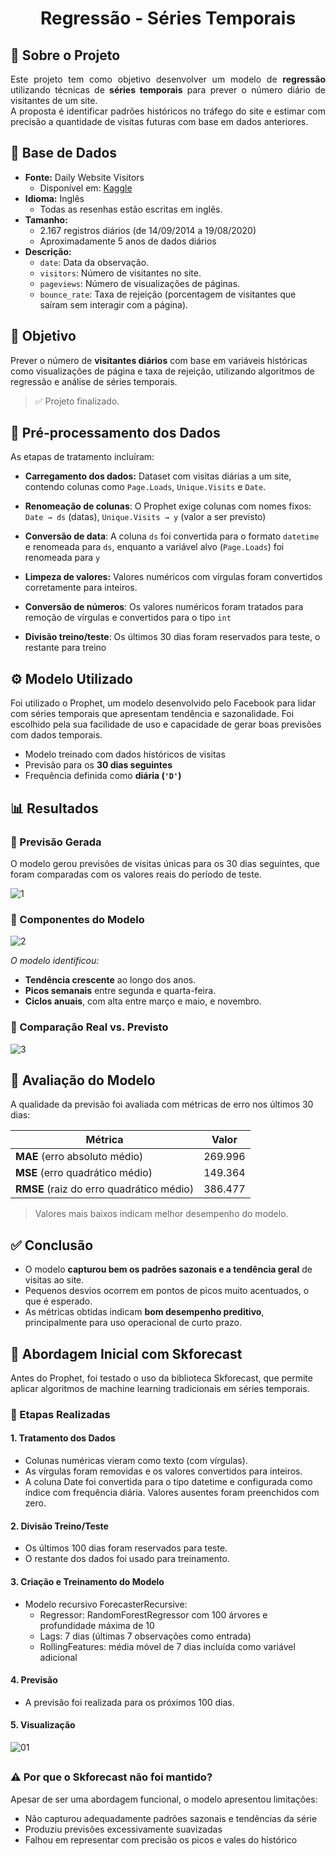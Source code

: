 <h1 align="center"> Regressão - Séries Temporais </h1>

## 🧠 Sobre o Projeto

<div align="justify">

Este projeto tem como objetivo desenvolver um modelo de **regressão** utilizando técnicas de **séries temporais** para prever o número diário de visitantes de um site.  
A proposta é identificar padrões históricos no tráfego do site e estimar com precisão a quantidade de visitas futuras com base em dados anteriores.

</div>

##

## 📂 Base de Dados

- **Fonte:** Daily Website Visitors  
  - Disponível em: [Kaggle](https://www.kaggle.com/datasets/bobnau/daily-website-visitors)
- **Idioma:** Inglês
  - Todas as resenhas estão escritas em inglês.
- **Tamanho:**
  - 2.167 registros diários (de 14/09/2014 a 19/08/2020)
  - Aproximadamente 5 anos de dados diários
- **Descrição:**
  - `date`: Data da observação.
  - `visitors`: Número de visitantes no site.
  - `pageviews`: Número de visualizações de páginas.
  - `bounce_rate`: Taxa de rejeição (porcentagem de visitantes que saíram sem interagir com a página).
##

## 🎯 Objetivo

Prever o número de **visitantes diários** com base em variáveis históricas como visualizações de página e taxa de rejeição, utilizando algoritmos de regressão e análise de séries temporais.

> ✅ Projeto finalizado.

##

## 🧹 Pré-processamento dos Dados

As etapas de tratamento incluíram:

* **Carregamento dos dados:**
  Dataset com visitas diárias a um site, contendo colunas como `Page.Loads`, `Unique.Visits` e `Date`.

* **Renomeação de colunas**:
  O Prophet exige colunas com nomes fixos:
  `Date → ds` (datas), `Unique.Visits → y` (valor a ser previsto)

* **Conversão de data**:
  A coluna `ds` foi convertida para o formato `datetime` e renomeada para `ds`, enquanto a variável alvo (`Page.Loads`) foi renomeada para `y`

* **Limpeza de valores:**
  Valores numéricos com vírgulas foram convertidos corretamente para inteiros.
  
* **Conversão de números**:
  Os valores numéricos foram tratados para remoção de vírgulas e convertidos para o tipo `int`

* **Divisão treino/teste**:
  Os últimos 30 dias foram reservados para teste, o restante para treino
  
##

## ⚙️ Modelo Utilizado

Foi utilizado o Prophet, um modelo desenvolvido pelo Facebook para lidar com séries temporais que apresentam tendência e sazonalidade. Foi escolhido pela sua facilidade de uso e capacidade de gerar boas previsões com dados temporais.

* Modelo treinado com dados históricos de visitas
* Previsão para os **30 dias seguintes**
* Frequência definida como **diária (`'D'`)**

##

## 📊 Resultados

### 🔹 Previsão Gerada

O modelo gerou previsões de visitas únicas para os 30 dias seguintes, que foram comparadas com os valores reais do período de teste.

![1](https://github.com/user-attachments/assets/009346fd-5482-44b0-a40f-c5e7ed42ac11)

### 🔹 Componentes do Modelo

![2](https://github.com/user-attachments/assets/ff52c083-5d4d-45ba-9239-66fe05c0eec8)

*O modelo identificou:*

* **Tendência crescente** ao longo dos anos.
* **Picos semanais** entre segunda e quarta-feira.
* **Ciclos anuais**, com alta entre março e maio, e novembro.

### 🔹 Comparação Real vs. Previsto

![3](https://github.com/user-attachments/assets/ca241829-de1a-4caa-83d2-00643471dc95)

##

## 📏 Avaliação do Modelo

A qualidade da previsão foi avaliada com métricas de erro nos últimos 30 dias:

| Métrica                                  | Valor |
| ---------------------------------------- | ------- |
| **MAE** (erro absoluto médio)            | 269.996 |
| **MSE** (erro quadrático médio)          | 149.364 |
| **RMSE** (raiz do erro quadrático médio) | 386.477 |

> Valores mais baixos indicam melhor desempenho do modelo.

##

## ✅ Conclusão

* O modelo **capturou bem os padrões sazonais e a tendência geral** de visitas ao site.
* Pequenos desvios ocorrem em pontos de picos muito acentuados, o que é esperado.
* As métricas obtidas indicam **bom desempenho preditivo**, principalmente para uso operacional de curto prazo.

##

## 🔄 Abordagem Inicial com Skforecast

Antes do Prophet, foi testado o uso da biblioteca Skforecast, que permite aplicar algoritmos de machine learning tradicionais em séries temporais.

### 📌 Etapas Realizadas

#### 1. **Tratamento dos Dados**

* Colunas numéricas vieram como texto (com vírgulas).
* As vírgulas foram removidas e os valores convertidos para inteiros.
* A coluna Date foi convertida para o tipo datetime e configurada como índice com frequência diária. Valores ausentes foram preenchidos com zero.

#### 2. **Divisão Treino/Teste**

* Os últimos 100 dias foram reservados para teste.
* O restante dos dados foi usado para treinamento.

#### 3. **Criação e Treinamento do Modelo**

* Modelo recursivo ForecasterRecursive:
  * Regressor: RandomForestRegressor com 100 árvores e profundidade máxima de 10
  * Lags: 7 dias (últimas 7 observações como entrada)
  * RollingFeatures: média móvel de 7 dias incluída como variável adicional

#### 4. **Previsão**

* A previsão foi realizada para os próximos 100 dias.

#### 5. **Visualização**

![01](https://github.com/user-attachments/assets/28128ff8-e6e3-4ad6-b680-837d9271b130)

##

### ⚠️ Por que o Skforecast não foi mantido?

Apesar de ser uma abordagem funcional, o modelo apresentou limitações:

* Não capturou adequadamente padrões sazonais e tendências da série
* Produziu previsões excessivamente suavizadas
* Falhou em representar com precisão os picos e vales do histórico
